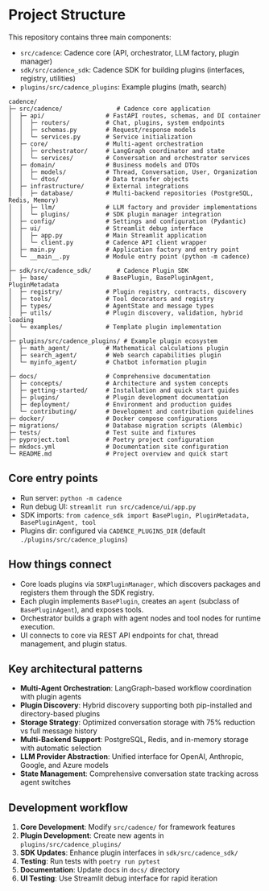 # Project Structure

This repository contains three main components:

- `src/cadence`: Cadence core (API, orchestrator, LLM factory, plugin manager)
- `sdk/src/cadence_sdk`: Cadence SDK for building plugins (interfaces, registry, utilities)
- `plugins/src/cadence_plugins`: Example plugins (math, search)

```
cadence/
├─ src/cadence/               # Cadence core application
│  ├─ api/                 # FastAPI routes, schemas, and DI container
│  │  ├─ routers/          # Chat, plugins, system endpoints
│  │  ├─ schemas.py        # Request/response models
│  │  └─ services.py       # Service initialization
│  ├─ core/                # Multi-agent orchestration
│  │  ├─ orchestrator/     # LangGraph coordinator and state
│  │  └─ services/         # Conversation and orchestrator services
│  ├─ domain/              # Business models and DTOs
│  │  ├─ models/           # Thread, Conversation, User, Organization
│  │  └─ dtos/             # Data transfer objects
│  ├─ infrastructure/      # External integrations
│  │  ├─ database/         # Multi-backend repositories (PostgreSQL, Redis, Memory)
│  │  ├─ llm/              # LLM factory and provider implementations
│  │  └─ plugins/          # SDK plugin manager integration
│  ├─ config/              # Settings and configuration (Pydantic)
│  ├─ ui/                  # Streamlit debug interface
│  │  ├─ app.py            # Main Streamlit application
│  │  └─ client.py         # Cadence API client wrapper
│  ├─ main.py              # Application factory and entry point
│  └─ __main__.py          # Module entry point (python -m cadence)
│
├─ sdk/src/cadence_sdk/       # Cadence Plugin SDK
│  ├─ base/                # BasePlugin, BasePluginAgent, PluginMetadata
│  ├─ registry/            # Plugin registry, contracts, discovery
│  ├─ tools/               # Tool decorators and registry
│  ├─ types/               # AgentState and message types
│  ├─ utils/               # Plugin discovery, validation, hybrid loading
│  └─ examples/            # Template plugin implementation
│
├─ plugins/src/cadence_plugins/ # Example plugin ecosystem
│  ├─ math_agent/          # Mathematical calculations plugin
│  ├─ search_agent/        # Web search capabilities plugin
│  └─ myinfo_agent/        # Chatbot information plugin
│
├─ docs/                   # Comprehensive documentation
│  ├─ concepts/            # Architecture and system concepts
│  ├─ getting-started/     # Installation and quick start guides
│  ├─ plugins/             # Plugin development documentation
│  ├─ deployment/          # Environment and production guides
│  └─ contributing/        # Development and contribution guidelines
├─ docker/                 # Docker compose configurations
├─ migrations/             # Database migration scripts (Alembic)
├─ tests/                  # Test suite and fixtures
├─ pyproject.toml          # Poetry project configuration
├─ mkdocs.yml              # Documentation site configuration
└─ README.md               # Project overview and quick start
```

## Core entry points

- Run server: `python -m cadence`
- Run debug UI: `streamlit run src/cadence/ui/app.py`
- SDK imports: `from cadence_sdk import BasePlugin, PluginMetadata, BasePluginAgent, tool`
- Plugins dir: configured via `CADENCE_PLUGINS_DIR` (default `./plugins/src/cadence_plugins`)

## How things connect

- Core loads plugins via `SDKPluginManager`, which discovers packages and registers them through the SDK registry.
- Each plugin implements `BasePlugin`, creates an `agent` (subclass of `BasePluginAgent`), and exposes tools.
- Orchestrator builds a graph with agent nodes and tool nodes for runtime execution.
- UI connects to core via REST API endpoints for chat, thread management, and plugin status.

## Key architectural patterns

- **Multi-Agent Orchestration**: LangGraph-based workflow coordination with plugin agents
- **Plugin Discovery**: Hybrid discovery supporting both pip-installed and directory-based plugins
- **Storage Strategy**: Optimized conversation storage with 75% reduction vs full message history
- **Multi-Backend Support**: PostgreSQL, Redis, and in-memory storage with automatic selection
- **LLM Provider Abstraction**: Unified interface for OpenAI, Anthropic, Google, and Azure models
- **State Management**: Comprehensive conversation state tracking across agent switches

## Development workflow

1. **Core Development**: Modify `src/cadence/` for framework features
2. **Plugin Development**: Create new agents in `plugins/src/cadence_plugins/`
3. **SDK Updates**: Enhance plugin interfaces in `sdk/src/cadence_sdk/`
4. **Testing**: Run tests with `poetry run pytest`
5. **Documentation**: Update docs in `docs/` directory
6. **UI Testing**: Use Streamlit debug interface for rapid iteration
